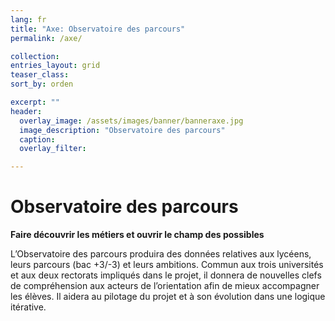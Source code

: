 ```yaml
---
lang: fr
title: "Axe: Observatoire des parcours"
permalink: /axe/

collection: 
entries_layout: grid
teaser_class: 
sort_by: orden 

excerpt: ""
header:
  overlay_image: /assets/images/banner/banneraxe.jpg
  image_description: "Observatoire des parcours"
  caption: 
  overlay_filter: 

---
```


Observatoire des parcours
=========

**Faire découvrir les métiers et ouvrir le champ des possibles**

L’Observatoire des parcours produira des données relatives aux lycéens, leurs parcours (bac +3/-3) et leurs ambitions. Commun aux trois universités et aux deux rectorats impliqués dans le projet, il donnera de nouvelles clefs de compréhension aux acteurs de l’orientation afin de mieux accompagner les élèves. Il aidera au pilotage du projet et à son évolution dans une logique itérative.

